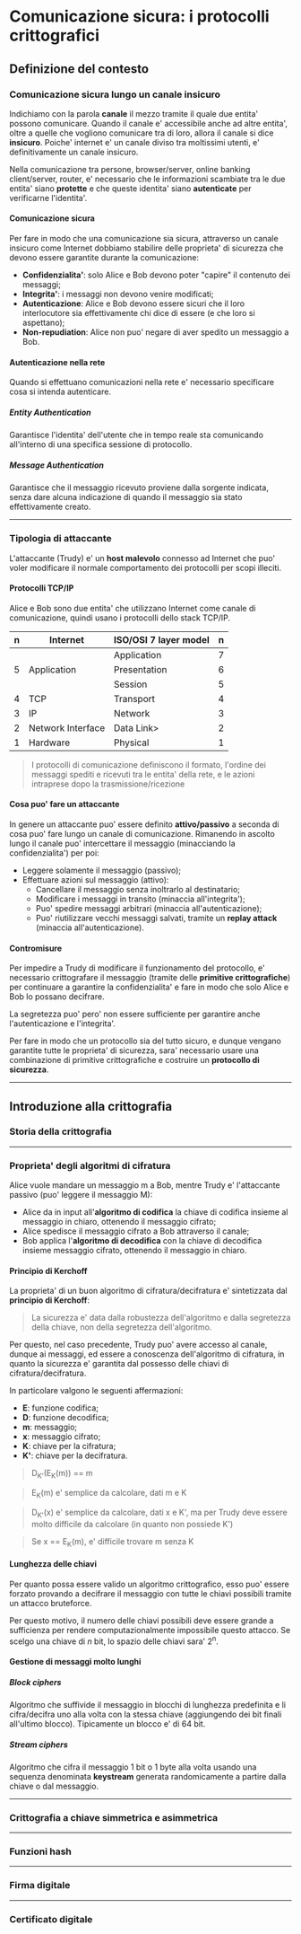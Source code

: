 # Comunicazione sicura: i protocolli crittografici

## Definizione del contesto

### Comunicazione sicura lungo un canale insicuro

Indichiamo con la parola **canale** il mezzo tramite il quale due entita' possono comunicare.
Quando il canale e' accessibile anche ad altre entita', oltre a quelle che vogliono comunicare tra di loro, allora il canale si dice **insicuro**.
Poiche' internet e' un canale diviso tra moltissimi utenti, e' definitivamente un canale insicuro.

Nella comunicazione tra persone, browser/server, online banking client/server, router, e' necessario che le informazioni scambiate tra le due entita' siano **protette** e che queste identita' siano **autenticate** per verificarne l'identita'.

#### Comunicazione sicura
Per fare in modo che una comunicazione sia sicura, attraverso un canale insicuro come Internet dobbiamo stabilire delle proprieta' di sicurezza che devono essere garantite durante la comunicazione:
* **Confidenzialita'**: solo Alice e Bob devono poter "capire" il contenuto dei messaggi;
* **Integrita'**: i messaggi non devono venire modificati;
* **Autenticazione**: Alice e Bob devono essere sicuri che il loro interlocutore sia effettivamente chi dice di essere (e che loro si aspettano);
* **Non-repudiation**: Alice non puo' negare di aver spedito un messaggio a Bob.

#### Autenticazione nella rete
Quando si effettuano comunicazioni nella rete e' necessario specificare cosa si intenda autenticare.

##### Entity Authentication
Garantisce l'identita' dell'utente che in tempo reale sta comunicando all'interno di una specifica sessione di protocollo.

##### Message Authentication
Garantisce che il messaggio ricevuto proviene dalla sorgente indicata, senza dare alcuna indicazione di quando il messaggio sia stato effettivamente creato.

___

### Tipologia di attaccante

L'attaccante (Trudy) e' un **host malevolo** connesso ad Internet che puo' voler modificare il normale comportamento dei protocolli per scopi illeciti.

#### Protocolli TCP/IP
Alice e Bob sono due entita' che utilizzano Internet come canale di comunicazione, quindi usano i protocolli dello stack TCP/IP.

| n 	| Internet          	| ISO/OSI 7 layer model 	| n 	|
|---	|-------------------	|-----------------------	|---	|
|   	|                   	| Application           	| 7 	|
| 5 	| Application       	| Presentation          	| 6 	|
|   	|                   	| Session               	| 5 	|
| 4 	| TCP               	| Transport             	| 4 	|
| 3 	| IP                	| Network               	| 3 	|
| 2 	| Network Interface 	| Data Link>            	| 2 	|
| 1 	| Hardware          	| Physical              	| 1 	|

>I protocolli di comunicazione definiscono il formato, l'ordine dei messaggi spediti e ricevuti tra le entita' della rete, e le azioni intraprese dopo la trasmissione/ricezione

#### Cosa puo' fare un attaccante
In genere un attaccante puo' essere definito **attivo/passivo** a seconda di cosa puo' fare lungo un canale di comunicazione.
Rimanendo in ascolto lungo il canale puo' intercettare il messaggio (minacciando la confidenzialita') per poi:
* Leggere solamente il messaggio (passivo);
* Effettuare azioni sul messaggio (attivo):
  * Cancellare il messaggio senza inoltrarlo al destinatario;
  * Modificare i messaggi in transito (minaccia all'integrita');
  * Puo' spedire messaggi arbitrari (minaccia all'autenticazione);
  * Puo' riutilizzare vecchi messaggi salvati, tramite un **replay attack** (minaccia all'autenticazione).

#### Contromisure
Per impedire a Trudy di modificare il funzionamento del protocollo, e' necessario crittografare il messaggio (tramite delle **primitive crittografiche**) per continuare a garantire la confidenzialita' e fare in modo che solo Alice e Bob lo possano decifrare.

La segretezza puo' pero' non essere sufficiente per garantire anche l'autenticazione e l'integrita'.

Per fare in modo che un protocollo sia del tutto sicuro, e dunque vengano garantite tutte le proprieta' di sicurezza, sara' necessario usare una combinazione di primitive crittografiche e costruire un **protocollo di sicurezza**.

___

## Introduzione alla crittografia

### Storia della crittografia

___

### Proprieta' degli algoritmi di cifratura

Alice vuole mandare un messaggio m a Bob, mentre Trudy e' l'attaccante passivo (puo' leggere il messaggio M):
* Alice da in input all'**algoritmo di codifica** la chiave di codifica insieme al messaggio in chiaro, ottenendo il messaggio cifrato;
* Alice spedisce il messaggio cifrato a Bob attraverso il canale;
* Bob applica l'**algoritmo di decodifica** con la chiave di decodifica insieme messaggio cifrato, ottenendo il messaggio in chiaro.

#### Principio di Kerchoff
La proprieta' di un buon algoritmo di cifratura/decifratura e' sintetizzata dal **principio di Kerchoff**:
> La sicurezza e' data dalla robustezza dell'algoritmo e dalla segretezza della chiave, non della segretezza dell'algoritmo.

Per questo, nel caso precedente, Trudy puo' avere accesso al canale, dunque ai messaggi, ed essere a conoscenza dell'algoritmo di cifratura, in quanto la sicurezza e' garantita dal possesso delle chiavi di cifratura/decifratura.

In particolare valgono le seguenti affermazioni:
* **E**: funzione codifica;
* **D**: funzione decodifica;
* **m**: messaggio;
* **x**: messaggio cifrato;
* **K**: chiave per la cifratura;
* **K'**: chiave per la decifratura.

> D<sub>K'</sub>(E<sub>K</sub>(m)) == m

> E<sub>K</sub>(m) e' semplice da calcolare, dati m e K

> D<sub>K'</sub>(x) e' semplice da calcolare, dati x e K', ma per Trudy deve essere molto difficile da calcolare (in quanto non possiede K')

> Se x == E<sub>K</sub>(m), e' difficile trovare m senza K

#### Lunghezza delle chiavi
Per quanto possa essere valido un algoritmo crittografico, esso puo' essere forzato provando a decifrare il messaggio con tutte le chiavi possibili tramite un attacco bruteforce.

Per questo motivo, il numero delle chiavi possibili deve essere grande a sufficienza per rendere computazionalmente impossibile questo attacco.
Se scelgo una chiave di *n* bit, lo spazio delle chiavi sara' 2<sup>n</sup>.

#### Gestione di messaggi molto lunghi

##### Block ciphers
Algoritmo che suffivide il messaggio in blocchi di lunghezza predefinita e li cifra/decifra uno alla volta con la stessa chiave (aggiungendo dei bit finali all'ultimo blocco). Tipicamente un blocco e' di 64 bit.

##### Stream ciphers
Algoritmo che cifra il messaggio 1 bit o 1 byte alla volta usando una sequenza denominata **keystream** generata randomicamente a partire dalla chiave o dal messaggio.
___

### Crittografia a chiave simmetrica e asimmetrica

___

### Funzioni hash

___

### Firma digitale

___

### Certificato digitale